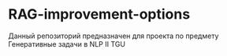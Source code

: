 # RAG-improvement-options
Данный репозиторий предназначен для проекта по предмету Генеративные задачи в NLP II TGU
